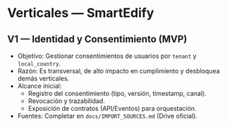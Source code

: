# Verticales — SmartEdify

## V1 — Identidad y Consentimiento (MVP)
- Objetivo: Gestionar consentimientos de usuarios por `tenant` y `local_country`.
- Razón: Es transversal, de alto impacto en cumplimiento y desbloquea demás verticales.
- Alcance inicial:
  - Registro del consentimiento (tipo, versión, timestamp, canal).
  - Revocación y trazabilidad.
  - Exposición de contratos (API/Eventos) para orquestación.
- Fuentes: Completar en `docs/IMPORT_SOURCES.md` (Drive oficial).

